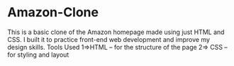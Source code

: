 # Amazon-Clone 

This is a basic clone of the Amazon homepage made using just HTML and CSS. I built it to practice front-end web development and improve my design skills. Tools Used 1=>HTML – for the structure of the page 2=> CSS – for styling and layout
